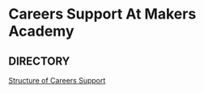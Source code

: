 
# Careers Support At Makers Academy


## DIRECTORY

[Structure of Careers Support](https://github.com/makersacademy/careers/tree/master/structure)
